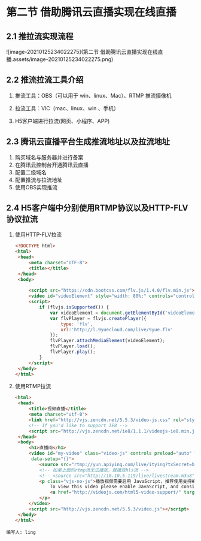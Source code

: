 # 第二节 借助腾讯云直播实现在线直播

## 2.1 推拉流实现流程

![image-20210125234022275](第二节 借助腾讯云直播实现在线直播.assets/image-20210125234022275.png)

## 2.2 推流拉流工具介绍

1. 推流工具：OBS（可以用于 win、linux、Mac）、RTMP 推流摄像机

2. 拉流工具：VlC（mac、linux、win 、手机）

3. H5客户端进行拉流(网页、小程序、APP)

## 2.3 腾讯云直播平台生成推流地址以及拉流地址

1. 购买域名与服务器并进行备案
2. 在腾讯云控制台开通腾讯云直播
3. 配置二级域名
4. 配置推流与拉流地址
5. 使用OBS实现推流

## 2.4 H5客户端中分别使用RTMP协议以及HTTP-FLV协议拉流

1. 使用HTTP-FLV拉流

   ```html
   <!DOCTYPE html>
   <html>
   	<head>
   		<meta charset="UTF-8">
   		<title></title>
   	</head>
   	<body>
   		
   		<script src="https://cdn.bootcss.com/flv.js/1.4.0/flv.min.js"></script>
   		<video id="videoElement" style="width: 80%;" controls="controls"></video>
   		<script>
   		    if (flvjs.isSupported()) {
   		        var videoElement = document.getElementById('videoElement');
   		        var flvPlayer = flvjs.createPlayer({
   		            type: 'flv',
   					url:'http://l.9yuecloud.com/live/9yue.flv'
   		        });
   		        flvPlayer.attachMediaElement(videoElement);
   		        flvPlayer.load();
   		        flvPlayer.play();
   		    }
   		</script>
   	</body>
   </html>
   ```

2. 使用RTMP拉流

   ```html
   <html>
   	<head>
   		<title>视频直播</title>
   		<meta charset="utf-8">
   		<link href="http://vjs.zencdn.net/5.5.3/video-js.css" rel="stylesheet">
   		<!-- If you'd like to support IE8 -->
   		<script src="http://vjs.zencdn.net/ie8/1.1.1/videojs-ie8.min.js"></script>
   	</head>
   	<body>
   		<h1>直播间</h1>
   		<video id="my-video" class="video-js" controls preload="auto" width="640" height="300" poster="http://ppt.downhot.com/d/file/p/2014/08/12/9d92575b4962a981bd9af247ef142449.jpg"
   		 data-setup="{}">
   			<source src="rtmp://yun.apiying.com/live/itying?txSecret=b88411dcd273662bd02b410b68f0ccff&txTime=5C922E5F" type="rtmp/flv">
   			<!-- 如果上面的rtmp流无法播放，就播放hls流 -->
   			<!-- <source src="http://10.10.5.119/live/livestream.m3u8" type='application/x-mpegURL'> -->
   			<p class="vjs-no-js">播放视频需要启用 JavaScript，推荐使用支持HTML5的浏览器访问。
   				To view this video please enable JavaScript, and consider upgrading to a web browser that
   				<a href="http://videojs.com/html5-video-support/" target="_blank">supports HTML5 video</a>
   			</p>
   		</video>
   		<script src="http://vjs.zencdn.net/5.5.3/video.js"></script>
   	</body>
   </html>
   ```

`编写人: ling`
